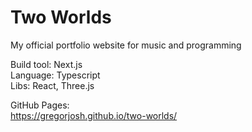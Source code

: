 # Two Worlds

My official portfolio website for music and programming

Build tool: Next.js  
Language: Typescript  
Libs: React, Three.js

GitHub Pages:  
https://gregorjosh.github.io/two-worlds/
